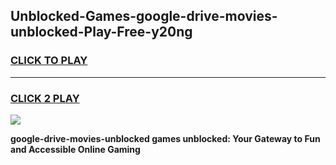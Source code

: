 
## Unblocked-Games-google-drive-movies-unblocked-Play-Free-y20ng
<h3>
<a href="https://premium76.site?title=google-drive-movies-unblocked&ref=23A">CLICK TO PLAY</a></h3>
<hr>

<h3>
<a href="https://premium76.site?title=google-drive-movies-unblocked&ref=23A">CLICK 2 PLAY</a>
  
</h3>

<a href="https://premium76.site?title=google-drive-movies-unblocked&ref=23A"><img src="https://clearcache.store/games.png"></a>


**google-drive-movies-unblocked games unblocked: Your Gateway to Fun and Accessible Online Gaming**
